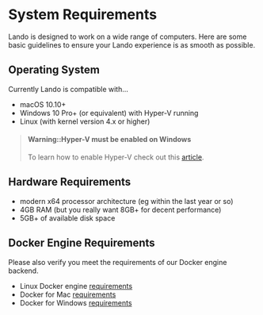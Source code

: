 System Requirements
===================

Lando is designed to work on a wide range of computers. Here are some basic guidelines to ensure your Lando experience is as smooth as possible.

Operating System
----------------

Currently Lando is compatible with...

*   macOS 10.10+
*   Windows 10 Pro+ (or equivalent) with Hyper-V running
*   Linux (with kernel version 4.x or higher)

> #### Warning::Hyper-V must be enabled on Windows
>
> To learn how to enable Hyper-V check out this [article](https://msdn.microsoft.com/en-us/virtualization/hyperv_on_windows/quick_start/walkthrough_install).

Hardware Requirements
---------------------

*   modern x64 processor architecture (eg within the last year or so)
*   4GB RAM (but you really want 8GB+ for decent performance)
*   5GB+ of available disk space

Docker Engine Requirements
--------------------------

Please also verify you meet the requirements of our Docker engine backend.

*   Linux Docker engine [requirements](https://docs.docker.com/engine/installation/linux)
*   Docker for Mac [requirements](https://docs.docker.com/docker-for-mac/#/what-to-know-before-you-install)
*   Docker for Windows [requirements](https://docs.docker.com/docker-for-windows/#/what-to-know-before-you-install)
